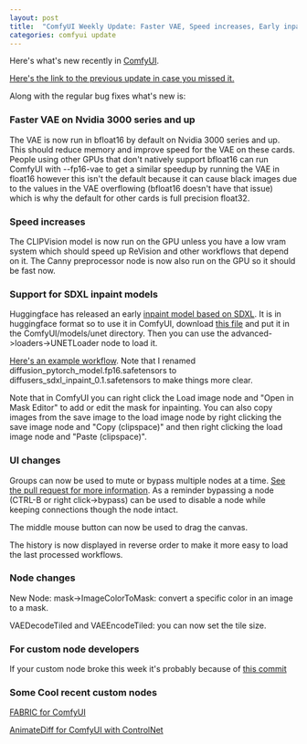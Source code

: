```yaml
---
layout: post
title:  "ComfyUI Weekly Update: Faster VAE, Speed increases, Early inpaint models and more."
categories: comfyui update
---
```


Here's what's new recently in [ComfyUI](https://github.com/comfyanonymous/ComfyUI).

[Here's the link to the previous update in case you missed it.](/ComfyUI_Blog/comfyui/update/2023/08/27/Weekly-update.html)

Along with the regular bug fixes what's new is:

### Faster VAE on Nvidia 3000 series and up

The VAE is now run in bfloat16 by default on Nvidia 3000 series and up. This should reduce memory and improve speed for the VAE on these cards. People using other GPUs that don't natively support bfloat16 can run ComfyUI with --fp16-vae to get a similar speedup by running the VAE in float16 however this isn't the default because it can cause black images due to the values in the VAE overflowing (bfloat16 doesn't have that issue) which is why the default for other cards is full precision float32.

### Speed increases

The CLIPVision model is now run on the GPU unless you have a low vram system which should speed up ReVision and other workflows that depend on it. The Canny preprocessor node is now also run on the GPU so it should be fast now.

### Support for SDXL inpaint models

Huggingface has released an early [inpaint model based on SDXL](https://huggingface.co/diffusers/stable-diffusion-xl-1.0-inpainting-0.1). It is in huggingface format so to use it in ComfyUI, download [this file](https://huggingface.co/diffusers/stable-diffusion-xl-1.0-inpainting-0.1/blob/main/unet/diffusion_pytorch_model.fp16.safetensors) and put it in the ComfyUI/models/unet directory. Then you can use the advanced->loaders->UNETLoader node to load it.

[Here's an example workflow](https://gist.github.com/comfyanonymous/6792ae5460c2cadb16d4bd60381c7e06). Note that I renamed diffusion_pytorch_model.fp16.safetensors to diffusers_sdxl_inpaint_0.1.safetensors to make things more clear.

Note that in ComfyUI you can right click the Load image node and "Open in Mask Editor" to add or edit the mask for inpainting. You can also copy images from the save image to the load image node by right clicking the save image node and "Copy (clipspace)" and then right clicking the load image node and "Paste (clipspace)".

### UI changes

Groups can now be used to mute or bypass multiple nodes at a time. [See the pull request for more information](https://github.com/comfyanonymous/ComfyUI/pull/1358). As a reminder bypassing a node (CTRL-B or right click->bypass) can be used to disable a node while keeping connections though the node intact.

The middle mouse button can now be used to drag the canvas.

The history is now displayed in reverse order to make it more easy to load the last processed workflows.

### Node changes

New Node: mask->ImageColorToMask: convert a specific color in an image to a mask.

VAEDecodeTiled and VAEEncodeTiled: you can now set the tile size.

### For custom node developers

If your custom node broke this week it's probably because of [this commit](https://github.com/comfyanonymous/ComfyUI/commit/1c012d69afa8bd92a007a3e468e2a1f874365d39)

### Some Cool recent custom nodes

[FABRIC for ComfyUI](https://github.com/ssitu/ComfyUI_fabric)

[AnimateDiff for ComfyUI with ControlNet](https://github.com/Kosinkadink/ComfyUI-AnimateDiff/)

